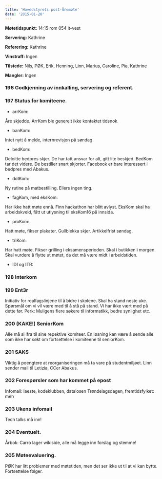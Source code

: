 ```yaml
---
title: 'Hovedstyrets post-Åremøte'
date: '2015-01-20'
---
```


**Møtetidspunkt:** 14:15 rom 054 it-vest

**Servering:** Kathrine

**Referering:** Kathrine

**Vinstraff:** Ingen

**Tilstede:** Nils, PØK, Erik, Henning, Linn, Marius, Caroline, Pia, Kathrine

**Mangler:** Ingen

### 196 Godkjenning av innkalling, servering og referent.

### 197 Status for komiteene.

- arrKom: 

Åre skjedde. ArrKom ble generelt ikke kontaktet tidsnok.

- banKom: 

Intet nytt å melde, internrevisjon på søndag.

- bedKom: 

Deloitte bedpres skjer. De har tatt ansvar for alt, gitt lite beskjed. BedKom tar det videre. De bestiller snart skjorter. Facebook er bare interessert i bedpres med Abakus.

- dotKom: 

Ny rutine på matbestilling. Ellers ingen ting.

- fagKom, med eksKom: 

Har ikke hatt møte ennå. Finn hackathon har blitt avlyst. EksKom skal ha arbeidskveld, fått ut utlysning til eksKom16 på innsida.

- proKom: 

Hatt møte, fikser plakater. Gullblekka skjer. Artikkelfrist søndag.

- triKom: 

Har hatt møte. Fikser grilling i eksamensperioden. Skal i butikken i morgen. Skal vurdere å flytte ut møtet, da det må være midt i arbeidstiden.

- IDI og ITR: 

### 198 Interkom

### 199 Ent3r

Initiativ for realfagslinjene til å bidre i skolene. Skal ha stand neste uke. Spørsmål om vi vil være med til å stå på stand. Vi har ikke vært med på dette før. Perk: Muligens flere søkere til informatikk, bedre synlighet etc.

### 200 (KAKE!) SeniorKom

Alle må si ifra til sine repektive komiteer. En løsning kan være å sende alle som ikke har søkt om fortsettelse i komiteene til seniorKom.

### 201 SAKS

Viktig å poengtere at reorganiseringen må ta vare på studentmiljøet. Linn sender mail til Letizia, CCer Abakus.

### 202 Forespørsler som har kommet på epost

Infomail: Iaeste, kodeklubben, datalosen
Trøndelagsdagen, fremtidsfylket: meh

### 203 Ukens infomail

Tech talks må inn!

### 204 Eventuelt.

Årbok: Carro lager wikiside, alle må legge inn forslag og stemme!

### 205 Møteevaluering.

PØK har litt problemer med møtetiden, men det ser ikke ut til at vi kan bytte. Fortsettelse følger.
